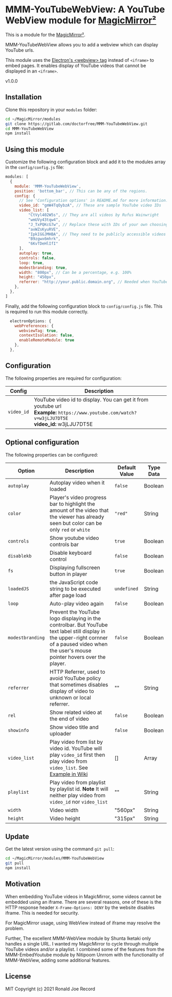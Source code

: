 # MMM-YouTubeWebView: A YouTube WebView module for [MagicMirror²](https://github.com/MichMich/MagicMirror)

This is a module for the [MagicMirror²](https://github.com/MichMich/MagicMirror/).

MMM-YouTubeWebView allows you to add a webview which can display YouTube urls.

This module uses the [Electron's \<webview\> tag](https://www.electronjs.org/docs/api/webview-tag) instead of `<iframe>` to embed pages.
It enables display of YouTube videos that cannot be displayed in an `<iframe>`.

v1.0.0

## Installation

Clone this repository in your `modules` folder:

```bash
cd ~/MagicMirror/modules
git clone https://gitlab.com/doctorfree/MMM-YouTubeWebView.git
cd MMM-YouTubeWebView
npm install
```

## Using this module

Customize the following configuration block and add it to the modules array in the `config/config.js` file:

```js
modules: [
  {
    module: 'MMM-YouTubeWebView',
    position: 'bottom_bar', // This can be any of the regions.
    config: {
      // See 'Configuration options' in README.md for more information.
      video_id: "gmW4TqOybzA", // These are sample YouTube video IDs
      video_list: [
          "CtVyl402W5s", // They are all videos by Rufus Wainwright
          "wmUVy43tqw4",
          "J_TxPQKcG7w", // Replace these with IDs of your own choosing
          "avWZsKyuRVE",
          "IpkIGGJMHBA", // They need to be publicly accessible videos
          "B9zgwx6mhrk",
          "6KvTDeHlIfI"
      ],
      autoplay: true,
      controls: false,
      loop: true,
      modestbranding: true,
      width: "800px", // Can be a percentage, e.g. 100%
      height: "450px",
      referrer: "http://your.public.domain.org", // Needed when YouTube will not play video
    },
  },
]
```

Finally, add the following configuration block to `config/config.js` file. This is required to run this module correctly.

```js
  electronOptions: {
    webPreferences: {
      webviewTag: true,
      contextIsolation: false,
      enableRemoteModule: true
    },
  },
```

## Configuration

The following properties are required for configuration:

| Config     | Description                                                                                                                                                |
| ---------- | ---------------------------------------------------------------------------------------------------------------------------------------------------------- |
| `video_id` | YouTube video id to display. You can get it from youtube url <br> **Example:** `https://www.youtube.com/watch?v=w3jLJU7DT5E` <br>**video_id:** w3jLJU7DT5E |

## Optional configuration

The following properties can be configured:

| Option           | Description                                                                                                                                                                                    | Default Value | Type Data |
| ---------------- | ---------------------------------------------------------------------------------------------------------------------------------------------------------------------------------------------- | ------------- | --------- |
| `autoplay`       | Autoplay video when it loaded                                                                                                                                                                  | `false`       | Boolean   |
| `color`          | Player's video progress bar to highlight the amount of the video that the viewer has already seen but color can be only `red` or `white`                                                       | `"red"`       | String    |
| `controls`       | Show youtube video controls bar                                                                                                                                                                | `true`        | Boolean   |
| `disablekb`      | Disable keyboard control                                                                                                                                                                       | `false`       | Boolean   |
| `fs`             | Displaying fullscreen button in player                                                                                                                                                         | `true`        | Boolean   |
| `loadedJS` | the JavaScript code string to be executed after page load | `undefined` | String |
| `loop`           | Auto-play video again                                                                                                                                                                          | `false`       | Boolean   |
| `modestbranding` | Prevent the YouTube logo displaying in the controlbar. But YouTube text label still display in the upper-right cornner of a paused video when the user's mouse pointer hovers over the player. | `false`       | Boolean   |
| `referrer`            | HTTP Referrer, used to avoid YouTube policy that sometimes disables display of video to unknown or local referrer.  | ""       | String   |
| `rel`            | Show related video at the end of video                                                                                                                                                         | `false`       | Boolean   |
| `showinfo`       | Show video title and uploader                                                                                                                                                                  | `false`       | Boolean   |
| `video_list`     | Play video from list by video id. YouTube will play `video_id` first then play video from `video_list`. See [Example in Wiki](https://github.com/nitpum/MMM-YouTubeWebView/wiki/Custom-Playlist) | []            | Array     |
| `playlist`       | Play video from playlist by playlist id. **Note** It will neither play video from `video_id` nor `video_list`                                                                                | ""            | String    |
| `width`          | Video width                                                                                                                                                                                    | "560px"         | String   |
| `height`         | Video height                                                                                                                                                                                   | "315px"         | String   |

## Update

Get the latest version using the command `git pull`:

```bash
cd ~/MagicMirror/modules/MMM-YouTubeWebView
git pull
npm install
```

## Motivation

When embedding YouTube videos in MagicMirror, some videos cannot be embedded using an iframe. There are several reasons, one of these is the HTTP response header `X-Frame-Options: DENY` by the website disables iframe. This is needed for security.

For MagicMirror usage, using WebView instead of iframe may resolve the problem.

Further, The excellent MMM-WebView module by Shunta Iketaki only handles a single URL. I wanted my MagicMirror to cycle through multiple YouTube videos and/or a playlist. I combined some of the features from the MMM-EmbedYoutube module by Nitipoom Unrrom with the functionality of MMM-WebView, adding some additional features.

## License

MIT Copyright (c) 2021 Ronald Joe Record
